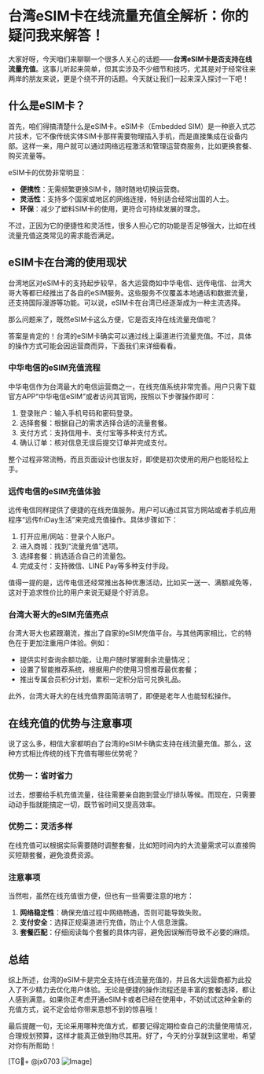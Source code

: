 # 台湾eSIM卡在线流量充值全解析：你的疑问我来解答！

大家好呀，今天咱们来聊聊一个很多人关心的话题——**台湾eSIM卡是否支持在线流量充值**。这事儿听起来简单，但其实涉及不少细节和技巧，尤其是对于经常往来两岸的朋友来说，更是个绕不开的话题。今天就让我们一起来深入探讨一下吧！

## 什么是eSIM卡？

首先，咱们得搞清楚什么是eSIM卡。eSIM卡（Embedded SIM）是一种嵌入式芯片技术，它不像传统实体SIM卡那样需要物理插入手机，而是直接集成在设备内部。这样一来，用户就可以通过网络远程激活和管理运营商服务，比如更换套餐、购买流量等。

eSIM卡的优势非常明显：
- **便携性**：无需频繁更换SIM卡，随时随地切换运营商。
- **灵活性**：支持多个国家或地区的网络连接，特别适合经常出国的人士。
- **环保**：减少了塑料SIM卡的使用，更符合可持续发展的理念。

不过，正因为它的便捷性和灵活性，很多人担心它的功能是否足够强大，比如在线流量充值这类常见的需求能否满足。

## eSIM卡在台湾的使用现状

台湾地区对eSIM卡的支持起步较早，各大运营商如中华电信、远传电信、台湾大哥大等都已经推出了各自的eSIM服务。这些服务不仅覆盖本地通话和数据流量，还支持国际漫游等功能。可以说，eSIM卡在台湾已经逐渐成为一种主流选择。

那么问题来了，既然eSIM卡这么方便，它是否支持在线流量充值呢？

答案是肯定的！台湾的eSIM卡确实可以通过线上渠道进行流量充值。不过，具体的操作方式可能会因运营商而异，下面我们来详细看看。

### 中华电信的eSIM充值流程

中华电信作为台湾最大的电信运营商之一，在线充值系统非常完善。用户只需下载官方APP“中华电信eSIM”或者访问其官网，按照以下步骤操作即可：

1. 登录账户：输入手机号码和密码登录。
2. 选择套餐：根据自己的需求选择合适的流量套餐。
3. 支付方式：支持信用卡、支付宝等多种支付方式。
4. 确认订单：核对信息无误后提交订单并完成支付。

整个过程非常流畅，而且页面设计也很友好，即使是初次使用的用户也能轻松上手。

### 远传电信的eSIM充值体验

远传电信同样提供了便捷的在线充值服务。用户可以通过其官方网站或者手机应用程序“远传friDay生活”来完成充值操作。具体步骤如下：

1. 打开应用/网站：登录个人账户。
2. 进入商城：找到“流量充值”选项。
3. 选择套餐：挑选适合自己的流量包。
4. 完成支付：支持微信、LINE Pay等多种支付手段。

值得一提的是，远传电信还经常推出各种优惠活动，比如买一送一、满额减免等，这对于追求性价比的用户来说无疑是个好消息。

### 台湾大哥大的eSIM充值亮点

台湾大哥大也紧跟潮流，推出了自家的eSIM充值平台。与其他两家相比，它的特色在于更加注重用户体验。例如：

- 提供实时查询余额功能，让用户随时掌握剩余流量情况；
- 设置了智能推荐系统，根据用户的使用习惯推荐最优套餐；
- 推出专属会员积分计划，累积一定积分后可兑换礼品。

此外，台湾大哥大的在线充值界面简洁明了，即便是老年人也能轻松操作。

## 在线充值的优势与注意事项

说了这么多，相信大家都明白了台湾的eSIM卡确实支持在线流量充值。那么，这种方式相比传统的线下充值有哪些优势呢？

### 优势一：省时省力

过去，想要给手机充值流量，往往需要亲自跑到营业厅排队等候。而现在，只需要动动手指就能搞定一切，既节省时间又提高效率。

### 优势二：灵活多样

在线充值可以根据实际需要随时调整套餐，比如短时间内的大流量需求可以直接购买短期套餐，避免浪费资源。

### 注意事项

当然啦，虽然在线充值很方便，但也有一些需要注意的地方：

1. **网络稳定性**：确保充值过程中网络畅通，否则可能导致失败。
2. **支付安全**：选择正规渠道进行充值，防止个人信息泄露。
3. **套餐匹配**：仔细阅读每个套餐的具体内容，避免因误解而导致不必要的麻烦。

## 总结

综上所述，台湾的eSIM卡是完全支持在线流量充值的，并且各大运营商都为此投入了不少精力去优化用户体验。无论是便捷的操作流程还是丰富的套餐选择，都让人感到满意。如果你正考虑开通eSIM卡或者已经在使用中，不妨试试这种全新的充值方式，说不定会给你带来意想不到的惊喜哦！

最后提醒一句，无论采用哪种充值方式，都要记得定期检查自己的流量使用情况，合理规划预算，这样才能真正做到物尽其用。好了，今天的分享就到这里啦，希望对你有所帮助！

[TG💪+ @jx0703 ![Image](https://github.com/user-attachments/assets/dbca1d08-cadb-493c-b0ec-ad6f7a83f270)]